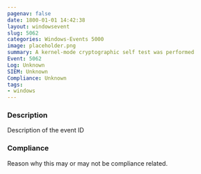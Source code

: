 ```yaml
---
pagenav: false
date: 1800-01-01 14:42:38
layout: windowsevent
slug: 5062
categories: Windows-Events 5000
image: placeholder.png
summary: A kernel-mode cryptographic self test was performed
Event: 5062
Log: Unknown
SIEM: Unknown
Compliance: Unknown
tags:
- windows
---
```


### Description

Description of the event ID

### Compliance

Reason why this may or may not be compliance related.
